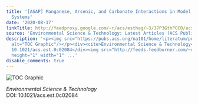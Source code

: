 ```yaml
---
title: '[ASAP] Manganese, Arsenic, and Carbonate Interactions in Model Oxic Groundwater
  Systems'
date: '2020-08-17'
linkTitle: http://feedproxy.google.com/~r/acs/esthag/~3/37P3GthPCC0/acs.est.0c02084
source: 'Environmental Science & Technology: Latest Articles (ACS Publications)'
description: '<p><img src="https://pubs.acs.org/na101/home/literatum/publisher/achs/journals/content/esthag/0/esthag.ahead-of-print/acs.est.0c02084/20200817/images/medium/es0c02084_0006.gif"
  alt="TOC Graphic"/></p><div><cite>Environmental Science & Technology</cite></div><div>DOI:
  10.1021/acs.est.0c02084</div><img src="http://feeds.feedburner.com/~r/acs/esthag/~4/37P3GthPCC0"
  height="1" width="1" ...'
disable_comments: true
---
```

<p><img src="https://pubs.acs.org/na101/home/literatum/publisher/achs/journals/content/esthag/0/esthag.ahead-of-print/acs.est.0c02084/20200817/images/medium/es0c02084_0006.gif" alt="TOC Graphic"/></p><div><cite>Environmental Science & Technology</cite></div><div>DOI: 10.1021/acs.est.0c02084</div><img src="http://feeds.feedburner.com/~r/acs/esthag/~4/37P3GthPCC0" height="1" width="1" ...